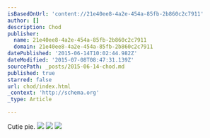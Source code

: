 ```yaml
---
isBasedOnUrl: 'content://21e40ee8-4a2e-454a-85fb-2b860c2c7911'
author: []
description: Chod
publisher:
  name: 21e40ee8-4a2e-454a-85fb-2b860c2c7911
  domain: 21e40ee8-4a2e-454a-85fb-2b860c2c7911
datePublished: '2015-06-14T10:02:44.982Z'
dateModified: '2015-07-08T08:47:31.139Z'
sourcePath: _posts/2015-06-14-chod.md
published: true
starred: false
url: chod/index.html
_context: 'http://schema.org'
_type: Article

---
```

Cutie pie. ![](https://the-grid-user-content.s3-us-west-2.amazonaws.com/d7a24d30-c931-47fb-8e95-51a0f80d0d27.jpg)
![](https://the-grid-user-content.s3-us-west-2.amazonaws.com/c950f849-860d-4a6e-9ecb-4b1434d97c55.jpg)
![](https://the-grid-user-content.s3-us-west-2.amazonaws.com/f5ac5aba-b662-4bce-a733-197ef23b413d.jpg)